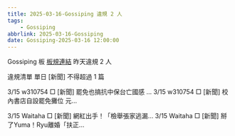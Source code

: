 ```yaml
---
title: 2025-03-16-Gossiping 違規 2 人
tags:
    - Gossiping
abbrlink: 2025-03-16-Gossiping
date: Gossiping-2025-03-16 12:00:00
---
```

Gossiping 板 [板規連結](https://www.ptt.cc/bbs/Gossiping/M.1637425085.A.07D.html)
昨天違規 2 人
<!-- more -->

違規清單
單日 [新聞] 不得超過 1 篇

3/15 w310754 □ [新聞] 罷免也搞抗中保台亡國感 …
3/15 w310754 □ [新聞] 校內書店自設罷免攤位 元…

3/15 Waitaha □ [新聞] 網紅出手！「檢舉張家逃漏…
3/15 Waitaha □ [新聞] 掰了Yuma！Ryu離婚「扶正…